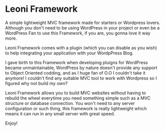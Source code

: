 Leoni Framework
====

A simple lightweight MVC framework made for starters or Wordpress lovers.
Although you don't need to be using WordPress in your project or even be a WordPress Fan to use this Framework, if you are, you gonna love it way more.

Leoni Framework comes with a plugin (which you can disable as you wish) to help integrating your application with your WordpPress Blog.

I gave birth to this Framework when developing pluigns for WordPress became unmaintainable, WordPress by nature doesn't provide any support to Object Oriented codding, and as I huge fan of O.O I couldn't take it anymore! I couldn't find any suitable MVC tool to work with Wordpress so I figured why not build my own?

Leoni Framework allows you to build MVC websites without having to rebuild the wheel everytime you need something simple such as a MVC structure or database connection. You won't need to any server configuration or such thing, this framework is really lightweight which means it can run in any small server with great speed.

Enjoy!

